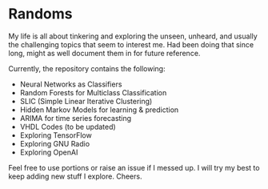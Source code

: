 # Randoms

My life is all about tinkering and exploring the unseen, unheard, and usually the challenging topics that seem to interest me. Had been doing that since long, might as well document them in for future reference.

Currently, the repository contains the following:
* Neural Networks as Classifiers
* Random Forests for Multiclass Classification
* SLIC (Simple Linear Iterative Clustering)
* Hidden Markov Models for learning & prediction
* ARIMA for time series forecasting
* VHDL Codes (to be updated)
* Exploring TensorFlow
* Exploring GNU Radio
* Exploring OpenAI

Feel free to use portions or raise an issue if I messed up. I will try my best to keep adding new stuff I explore.
Cheers.
